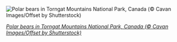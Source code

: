
![Polar bears in Torngat Mountains National Park, Canada (© Cavan Images/Offset by Shutterstock)](https://cn.bing.com//th?id=OHR.TorngatsMt_EN-US1184448099_1920x1080.jpg&rf=LaDigue_1920x1080.jpg&pid=hp)

*[Polar bears in Torngat Mountains National Park, Canada (© Cavan Images/Offset by Shutterstock)](https://www.bing.com/search?q=polar+bear&form=hpcapt&filters=HpDate%3a%2220201102_0800%22)*
